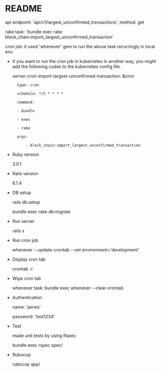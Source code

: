 # README

api endpoint: 'api/v1/largest_unconfirmed_transactions', method: get

rake task: 'bundle exec rake block_chain:import_largest_unconfirmed_transaction'

cron job: it used 'whenever' gem to run the above task recurringly in local env.


- if you want to run the cron job in kubernetes in another way, you might add the following codes to the kubernetes config file.

    
    server-cron-import-largest-unconfirmed-transaction: &cron
    
        type: cron
        
        schedule: */5 * * * *
        
        command:
        
        - bundle
    
        - exec
        
        - rake
        
        args:
        
            - block_chain:import_largest_unconfirmed_transaction

* Ruby version

    3.0.1

* Rails version

    6.1.4

* DB setup

    rails db:setup
    
    bundle exec rake db:migrate
    
* Run server

    rails s    

* Run cron job

    whenever --update-crontab --set environment='development'

* Display cron tab

    crontab -l

* Wipe cron tab

    whenever task: bundle exec whenever --clear-crontab

* Authentication

    name: 'james'

    password: 'test1234'

* Test

    made unit tests by using Rspec 
    
    bundle exec rspec spec/
    
* Rubocop

    rubocop app/